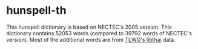 # hunspell-th
This hunspell dictionary is based on NECTEC's 2005 version.
This dictionary contains 52053 words (compared to 39792 words of NECTEC's version).
Most of the additional words are from [TLWG's libthai](https://github.com/tlwg/libthai) data.
 

